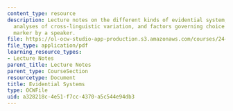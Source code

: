 ```yaml
---
content_type: resource
description: Lecture notes on the different kinds of evidential system, typological
  analyses of cross-linguistic variation, and factors governing choice of evidential
  marker by a speaker.
file: https://ol-ocw-studio-app-production.s3.amazonaws.com/courses/24-910-topics-in-linguistics-theory-spring-2003/a328218c4e51f7cc4370a5c544e94db3_2_evidentials.pdf
file_type: application/pdf
learning_resource_types:
- Lecture Notes
parent_title: Lecture Notes
parent_type: CourseSection
resourcetype: Document
title: Evidential Systems
type: OCWFile
uid: a328218c-4e51-f7cc-4370-a5c544e94db3
---
```

